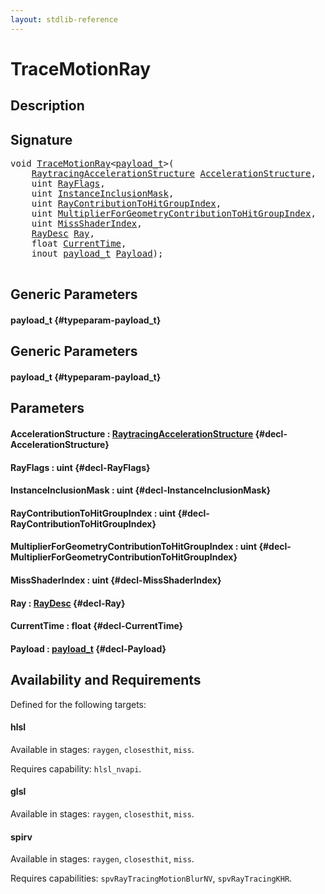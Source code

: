 ```yaml
---
layout: stdlib-reference
---
```


# TraceMotionRay

## Description





## Signature 

<pre>
void <a href="/stdlib-reference/global-decls/TraceMotionRay">TraceMotionRay</a>&lt;<a href="/stdlib-reference/global-decls/TraceMotionRay#typeparam-payload_t" class="code_type">payload_t</a>&gt;(
    <a href="/stdlib-reference/types/RaytracingAccelerationStructure/index">RaytracingAccelerationStructure</a> <a href="/stdlib-reference/global-decls/TraceMotionRay#decl-AccelerationStructure" class="code_param">AccelerationStructure</a>,
    uint <a href="/stdlib-reference/global-decls/TraceMotionRay#decl-RayFlags" class="code_param">RayFlags</a>,
    uint <a href="/stdlib-reference/global-decls/TraceMotionRay#decl-InstanceInclusionMask" class="code_param">InstanceInclusionMask</a>,
    uint <a href="/stdlib-reference/global-decls/TraceMotionRay#decl-RayContributionToHitGroupIndex" class="code_param">RayContributionToHitGroupIndex</a>,
    uint <a href="/stdlib-reference/global-decls/TraceMotionRay#decl-MultiplierForGeometryContributionToHitGroupIndex" class="code_param">MultiplierForGeometryContributionToHitGroupIndex</a>,
    uint <a href="/stdlib-reference/global-decls/TraceMotionRay#decl-MissShaderIndex" class="code_param">MissShaderIndex</a>,
    <a href="/stdlib-reference/types/RayDesc/index">RayDesc</a> <a href="/stdlib-reference/global-decls/TraceMotionRay#decl-Ray" class="code_param">Ray</a>,
    float <a href="/stdlib-reference/global-decls/TraceMotionRay#decl-CurrentTime" class="code_param">CurrentTime</a>,
    inout <a href="/stdlib-reference/global-decls/TraceMotionRay#typeparam-payload_t" class="code_type">payload_t</a> <a href="/stdlib-reference/global-decls/TraceMotionRay#decl-Payload" class="code_param">Payload</a>);

</pre>

## Generic Parameters

#### payload\_t {#typeparam-payload_t}

## Generic Parameters

#### payload\_t {#typeparam-payload_t}

## Parameters

#### AccelerationStructure  : [RaytracingAccelerationStructure](/stdlib-reference/types/RaytracingAccelerationStructure/index) {#decl-AccelerationStructure}
#### RayFlags  : uint {#decl-RayFlags}
#### InstanceInclusionMask  : uint {#decl-InstanceInclusionMask}
#### RayContributionToHitGroupIndex  : uint {#decl-RayContributionToHitGroupIndex}
#### MultiplierForGeometryContributionToHitGroupIndex  : uint {#decl-MultiplierForGeometryContributionToHitGroupIndex}
#### MissShaderIndex  : uint {#decl-MissShaderIndex}
#### Ray  : [RayDesc](/stdlib-reference/types/RayDesc/index) {#decl-Ray}
#### CurrentTime  : float {#decl-CurrentTime}
#### Payload  : [payload\_t](/stdlib-reference/global-decls/TraceMotionRay#typeparam-payload_t) {#decl-Payload}

## Availability and Requirements

Defined for the following targets:

#### hlsl
Available in stages: `raygen`, `closesthit`, `miss`.

Requires capability: `hlsl_nvapi`.
#### glsl
Available in stages: `raygen`, `closesthit`, `miss`.

#### spirv
Available in stages: `raygen`, `closesthit`, `miss`.

Requires capabilities: `spvRayTracingMotionBlurNV`, `spvRayTracingKHR`.



